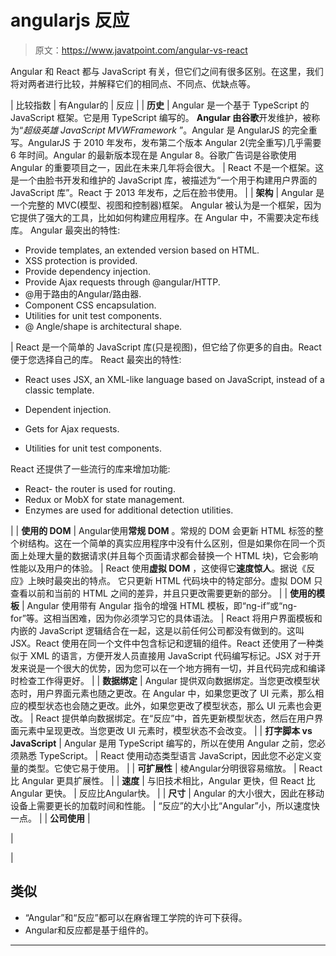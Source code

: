 # angularjs 反应

> 原文：<https://www.javatpoint.com/angular-vs-react>

Angular 和 React 都与 JavaScript 有关，但它们之间有很多区别。在这里，我们将对两者进行比较，并解释它们的相同点、不同点、优缺点等。

| 比较指数 | 有Angular的 | 反应 |
| **历史** | Angular 是一个基于 TypeScript 的 JavaScript 框架。它是用 TypeScript 编写的。 **Angular 由谷歌**开发维护，被称为“*超级英雄 JavaScript MVWFramework* ”。Angular 是 AngularJS 的完全重写。AngularJS 于 2010 年发布，发布第二个版本 Angular 2(完全重写)几乎需要 6 年时间。Angular 的最新版本现在是 Angular 8。谷歌广告词是谷歌使用 Angular 的重要项目之一，因此在未来几年将会很大。 | React 不是一个框架。这是一个由脸书开发和维护的 JavaScript 库，被描述为“一个用于构建用户界面的 JavaScript 库”。React 于 2013 年发布，之后在脸书使用。 |
| **架构** | Angular 是一个完整的 MVC(模型、视图和控制器)框架。
Angular 被认为是一个框架，因为它提供了强大的工具，比如如何构建应用程序。在 Angular 中，不需要决定布线库。
Angular 最突出的特性:

*   Provide templates, an extended version based on HTML.
*   XSS protection is provided.
*   Provide dependency injection.
*   Provide Ajax requests through @angular/HTTP.
*   @用于路由的Angular/路由器.
*   Component CSS encapsulation.
*   Utilities for unit test components.
*   @ Angle/shape is architectural shape.

 | React 是一个简单的 JavaScript 库(只是视图)，但它给了你更多的自由。React 便于您选择自己的库。
React 最突出的特性:

*   React uses JSX, an XML-like language based on JavaScript, instead of a classic template.

*   Dependent injection.
*   Gets for Ajax requests.
*   Utilities for unit test components.

React 还提供了一些流行的库来增加功能:

*   React- the router is used for routing.
*   Redux or MobX for state management.
*   Enzymes are used for additional detection utilities.

 |
| **使用的 DOM** | Angular使用**常规 DOM** 。常规的 DOM 会更新 HTML 标签的整个树结构。这在一个简单的真实应用程序中没有什么区别，但是如果你在同一个页面上处理大量的数据请求(并且每个页面请求都会替换一个 HTML 块)，它会影响性能以及用户的体验。 | React 使用**虚拟 DOM** ，这使得它**速度惊人**。据说《反应》上映时最突出的特点。
它只更新 HTML 代码块中的特定部分。虚拟 DOM 只查看以前和当前的 HTML 之间的差异，并且只更改需要更新的部分。 |
| **使用的模板** | Angular 使用带有 Angular 指令的增强 HTML 模板，即“ng-if”或“ng-for”等。这相当困难，因为你必须学习它的具体语法。 | React 将用户界面模板和内嵌的 JavaScript 逻辑结合在一起，这是以前任何公司都没有做到的。这叫 JSX。React 使用在同一个文件中包含标记和逻辑的组件。React 还使用了一种类似于 XML 的语言，方便开发人员直接用 JavaScript 代码编写标记。JSX 对于开发来说是一个很大的优势，因为您可以在一个地方拥有一切，并且代码完成和编译时检查工作得更好。 |
| **数据绑定** | Angular 提供双向数据绑定。当您更改模型状态时，用户界面元素也随之更改。在 Angular 中，如果您更改了 UI 元素，那么相应的模型状态也会随之更改。此外，如果您更改了模型状态，那么 UI 元素也会更改。 | React 提供单向数据绑定。在“反应”中，首先更新模型状态，然后在用户界面元素中呈现更改。当您更改 UI 元素时，模型状态不会改变。 |
| **打字脚本 vs JavaScript** | Angular 是用 TypeScript 编写的，所以在使用 Angular 之前，您必须熟悉 TypeScript。 | React 使用动态类型语言 JavaScript，因此您不必定义变量的类型。它使它易于使用。 |
| **可扩展性** | 棱Angular分明很容易缩放。 | React 比 Angular 更具扩展性。 |
| **速度** | 与旧技术相比，Angular 更快，但 React 比 Angular 更快。 | 反应比Angular快。 |
| **尺寸** | Angular 的大小很大，因此在移动设备上需要更长的加载时间和性能。 | “反应”的大小比“Angular”小，所以速度快一点。 |
| **公司使用** | 

 | 

 |

## 类似

*   “Angular”和“反应”都可以在麻省理工学院的许可下获得。
*   Angular和反应都是基于组件的。

* * *